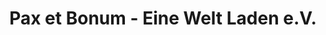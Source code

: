 ---
title: "Pax et Bonum - Eine Welt Laden e.V."
url: /bischofswerda/pax-et-bonum-eine-welt-laden-e-v/
shop: Lebensmittel
---